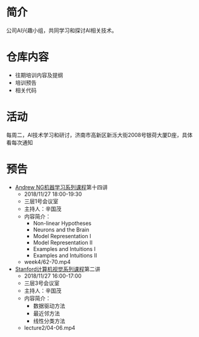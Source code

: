 # 简介
公司AI兴趣小组，共同学习和探讨AI相关技术。
# 仓库内容
- 往期培训内容及提纲
- 培训预告
- 相关代码
# 活动
每周二，AI技术学习和研讨，济南市高新区新泺大街2008号银荷大厦D座，具体看每次通知
# 预告
- [Andrew NG机器学习系列课程](https://github.com/guomxin/SIGAI/blob/master/NGMachineLearningTraining.md)第十四讲
  - 2018/11/27 18:00-19:30
  - 三层1号会议室
  - 主持人：辛国茂
  - 内容简介：
    - Non-linear Hypotheses
    - Neurons and the Brain
    - Model Representation I
    - Model Representation II
    - Examples and Intuitions I
    - Examples and Intuitions II
  - week4/62-70.mp4
- [Stanford计算机视觉系列课程](https://github.com/guomxin/SIGAI/blob/master/CS231n-2017.md)第二讲
  - 2018/11/27 16:00-17:00
  - 三层3号会议室
  - 主持人：辛国茂
  - 内容简介：
    - 数据驱动方法
    - 最近邻方法
    - 线性分类方法
  - lecture2/04-06.mp4